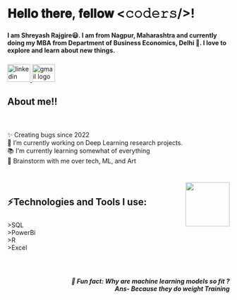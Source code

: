 <br clear="both">

<h1 align="left">𝐇𝐞𝐥𝐥𝐨 𝐭𝐡𝐞𝐫𝐞, 𝐟𝐞𝐥𝐥𝐨𝐰 <𝚌𝚘𝚍𝚎𝚛𝚜/>!</h1>

###

<h4 align="left">I am Shreyash Rajgire😃. I am from Nagpur, Maharashtra and currently doing my MBA from  Department of Business Economics, Delhi 🏫. I love to explore and learn about new things.</h4>

###

<div align="left">
  <a href="https://www.linkedin.com/feed/?trk=guest_homepage-basic_google-one-tap-submit" target="_blank">
    <img src="https://raw.githubusercontent.com/maurodesouza/profile-readme-generator/master/src/assets/icons/social/linkedin/default.svg" width="52" height="40" alt="linkedin logo"  />
  </a>
  <a href="shreyash26.inbox@gmail.com" target="_blank">
    <img src="https://raw.githubusercontent.com/maurodesouza/profile-readme-generator/master/src/assets/icons/social/gmail/default.svg" width="52" height="40" alt="gmail logo"  />
  </a>
</div>

###

<h2 align="left">About me!!</h2>

###

<br clear="both">

<p align="left">✨ Creating bugs since 2022<br>🔭 I’m currently working on Deep Learning research projects.<br>📚 I'm currently learning somewhat of everything<br>💬 Brainstorm with me over tech, ML, and Art</p>

###

<br clear="both">

<img align="right" height="100" src="https://user-images.githubusercontent.com/5713670/87202985-820dcb80-c2b6-11ea-9f56-7ec461c497c3.gif"  />

###

<h2 align="left">⚡Technologies and Tools I use:</h2>

###

<p align="left">>SQL<br>>PowerBi<br>>R<br>>Excel</p>

###

<br clear="both">

<h5 align="right">🎲 Fun fact: Why are machine learning models so fit ?<br>Ans- Because they do weight Training</h5>

###
